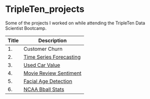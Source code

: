 # TripleTen_projects
Some of the projects I worked on while attending the TripleTen Data Scientist Bootcamp.

| Title | Description |
| ----------- |----------- |
| 1. | Customer Churn | tbd | 
| 2. | [Time Series Forecasting](https://github.com/laceymalarky/TripleTen_projects/tree/main/time_series_forecasting) | Developed a model to predict the number of taxi orders for the next hour. |
| 3. | [Used Car Value](https://github.com/laceymalarky/TripleTen_projects/tree/main/gradient_boosting_methods) | Developed a gradient boosting model to predict the market value of a used car for use in an app to attract new customers. |
| 4. | [Movie Review Sentiment](https://github.com/laceymalarky/TripleTen_projects/tree/main/natural_language_processing) | Used NLP to train a model to automatically detect negative movie reviews. |
| 5. | [Facial Age Detection](https://github.com/laceymalarky/TripleTen_projects/tree/main/computer_vision) | Used computer vision methods to determine the age of a person from a photo. |
| 6. | [NCAA Bball Stats](https://github.com/laceymalarky/TripleTen_projects/tree/main/exploratory_analysis_bball) | Performed exploratory data analysis, built and deployed a web application dashboard to a cloud service available to the public. |
